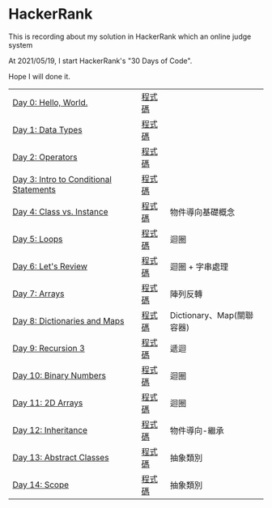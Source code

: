 # HackerRank
This is recording about my solution in HackerRank which an online judge system

At 2021/05/19, I start HackerRank's "30 Days of Code".

Hope I will done it.
<br />
<table>
        <tbody>
                <tr>
			<td>
				<a target="_blank" href="https://www.hackerrank.com/challenges/30-hello-world/problem">Day 0: Hello, World.</a>
			</td>
			<td>
				<a target="_blank" href="https://github.com/HeySunBoy/HackerRank/tree/main/Day%200%20-%20Hello%2C%20World">程式碼</a>
			</td>
			<td>
			</td>
		</tr>
		<tr>
			<td>
				<a target="_blank" href="https://www.hackerrank.com/challenges/30-data-types/problem">Day 1: Data Types</a>
			</td>
			<td>
				<a target="_blank" href="https://github.com/HeySunBoy/HackerRank/tree/main/Day%201%20-%20Data%20Types">程式碼</a>
			</td>
			<td>
			</td>
		</tr>
		<tr>
			<td>
				<a target="_blank" href="https://www.hackerrank.com/challenges/30-operators/problem">Day 2: Operators</a>
			</td>
			<td>
				<a target="_blank" href="https://github.com/HeySunBoy/HackerRank/tree/main/Day%202%20-%20Operators">程式碼</a>
			</td>
			<td>
			</td>
		</tr>
		<tr>
			<td>
				<a target="_blank" href="https://www.hackerrank.com/challenges/30-conditional-statements/problem">Day 3: Intro to Conditional Statements</a>
			</td>
			<td>
				<a target="_blank" href="https://github.com/HeySunBoy/HackerRank/tree/main/Day%203%20-%20Intro%20to%20Conditional%20Statements">程式碼</a>
			</td>
                        <td>
			</td>
		</tr>
		<tr>
			<td>
				<a target="_blank" href="https://www.hackerrank.com/challenges/30-class-vs-instance/problem">Day 4: Class vs. Instance</a>
			</td>
			<td>
				<a target="_blank" href="https://github.com/HeySunBoy/HackerRank/tree/main/Day%204%20-%20Class%20vs.%20Instance">程式碼</a>
			</td>
			<td>
				物件導向基礎概念
			</td>
		</tr>
		<tr>
			<td>
				<a target="_blank" href="https://www.hackerrank.com/challenges/30-loops/problem">Day 5: Loops</a>
			</td>
			<td>
				<a target="_blank" href="https://github.com/HeySunBoy/HackerRank/tree/main/Day%205%20-%20Loops">程式碼</a>
			</td>
			<td>
				迴圈
			</td>
		</tr>
		<tr>
			<td>
				<a target="_blank" href="https://www.hackerrank.com/challenges/30-review-loop/problem">Day 6: Let's Review</a>
			</td>
			<td>
				<a target="_blank" href="https://github.com/HeySunBoy/HackerRank/tree/main/Day%206%20-%20Let's%20Review">程式碼</a>
			</td>
			<td>
				迴圈 + 字串處理
			</td>
		</tr>
		<tr>
			<td>
				<a target="_blank" href="https://www.hackerrank.com/challenges/30-arrays/problem">Day 7: Arrays</a>
			</td>
			<td>
				<a target="_blank" href="https://github.com/HeySunBoy/HackerRank/tree/main/Day%207%20-%20Arrays">程式碼</a>
			</td>
			<td>
				陣列反轉
			</td>
		</tr>
		<tr>
			<td>
				<a target="_blank" href="https://www.hackerrank.com/challenges/30-dictionaries-and-maps/problem">Day 8: Dictionaries and Maps</a>
			</td>
			<td>
				<a target="_blank" href="https://github.com/HeySunBoy/HackerRank/tree/main/Day%208%20-%20Dictionaries%20and%20Maps">程式碼</a>
			</td>
			<td>
				Dictionary、Map(關聯容器)
			</td>
		</tr>
		<tr>
			<td>
				<a target="_blank" href="https://www.hackerrank.com/challenges/30-recursion/problem">Day 9: Recursion 3</a>
			</td>
			<td>
				<a target="_blank" href="https://github.com/HeySunBoy/HackerRank/tree/main/Day%209%20-%20Recursion%203">程式碼</a>
			</td>
			<td>
				遞迴
			</td>
		</tr>
		<tr>
			<td>
				<a target="_blank" href="https://www.hackerrank.com/challenges/30-binary-numbers/problem">Day 10: Binary Numbers</a>
			</td>
			<td>
				<a target="_blank" href="https://github.com/HeySunBoy/HackerRank/tree/main/Day%2010%20-%20Binary%20Numbers">程式碼</a>
			</td>
			<td>
				迴圈			
			</td>
		</tr>
		<tr>
			<td>
				<a target="_blank" href="https://www.hackerrank.com/challenges/30-2d-arrays/problem">Day 11: 2D Arrays</a>
			</td>
			<td>
				<a target="_blank" href="https://github.com/HeySunBoy/HackerRank/tree/main/Day%2011%20-%202D%20Arrays">程式碼</a>
			</td>
			<td>
				迴圈			
			</td>
		</tr>
		<tr>
			<td>
				<a target="_blank" href="https://www.hackerrank.com/challenges/30-inheritance/problem">Day 12: Inheritance</a>
			</td>
			<td>
				<a target="_blank" href="https://github.com/HeySunBoy/HackerRank/tree/main/Day%2012%20-%20Inheritance">程式碼</a>
			</td>
			<td>
				物件導向-繼承
			</td>
		</tr>
		<tr>
			<td>
				<a target="_blank" href="https://www.hackerrank.com/challenges/30-abstract-classes/problem">Day 13: Abstract Classes</a>
			</td>
			<td>
				<a target="_blank" href="https://github.com/HeySunBoy/HackerRank/tree/main/Day%2013%20-%20Abstract%20Classes">程式碼</a>
			</td>
			<td>
				抽象類別
			</td>
		</tr>
		<tr>
			<td>
				<a target="_blank" href="https://www.hackerrank.com/challenges/30-scope/problem">Day 14: Scope</a>
			</td>
			<td>
				<a target="_blank" href="https://github.com/HeySunBoy/HackerRank/tree/main/Day%2014%20-%20Broaden%20your%20Scope">程式碼</a>
			</td>
			<td>
				抽象類別
			</td>
		</tr>
	</tbody>
</table>
